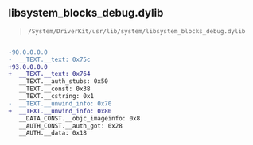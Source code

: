 ## libsystem_blocks_debug.dylib

> `/System/DriverKit/usr/lib/system/libsystem_blocks_debug.dylib`

```diff

-90.0.0.0.0
-  __TEXT.__text: 0x75c
+93.0.0.0.0
+  __TEXT.__text: 0x764
   __TEXT.__auth_stubs: 0x50
   __TEXT.__const: 0x38
   __TEXT.__cstring: 0x1
-  __TEXT.__unwind_info: 0x70
+  __TEXT.__unwind_info: 0x80
   __DATA_CONST.__objc_imageinfo: 0x8
   __AUTH_CONST.__auth_got: 0x28
   __AUTH.__data: 0x18

```
